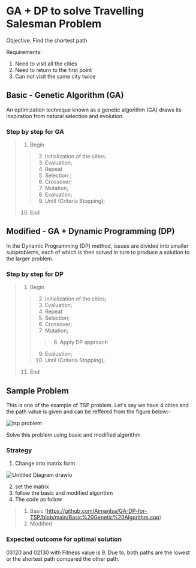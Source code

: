 # GA + DP to solve Travelling Salesman Problem 

Objective: 
Find the shortest path 

Requirements: 
1. Need to visit all the cities 
2. Need to return to the first point
3. Can not visit the same city twice

## Basic - Genetic Algorithm (GA) 

An optimization technique known as a genetic algorithm (GA) draws its inspiration from natural selection and evolution. 

### Step by step for GA

>1. Begin
 >> 2.    Initialization of the cities;
 >> 3.    Evaluation;
 >> 4.    Repeat 
 >> 5.    Selection ;
 >> 6.    Crossover;
 >> 7.    Mutation;
 >> 8.    Evaluation;
 >> 9.    Until (Criteria Stopping);
>10.  End



## Modified  - GA + Dynamic Programming (DP)
In the Dynamic Programming (DP) method, issues are divided into smaller subproblems, each of which is then solved in turn to produce a solution to the larger problem.

### Step by step for DP

>1. Begin
 >> 2.    Initialization of the cities;
 >> 3.    Evaluation;
 >> 4.    Repeat 
 >> 5.    Selection;
 >> 6.    Crossover;
 >> 7.    Mutation;
 >>>  8.   Apply DP approach
 >> 9.    Evaluation;
 >> 10.    Until (Criteria Stopping);
>11.  End


## Sample Problem

This is one of the example of TSP problem.
Let's say we have 4 cities and the path value is given and can be reffered from the figure below:-

![tsp problem](https://user-images.githubusercontent.com/94151132/216835744-7aa47c4d-4c75-4bc4-ab95-7697e626b1b1.png)

Solve this problem using basic and modified algorithm 

### Strategy 

1. Change into matrix form 

![Untitled Diagram drawio](https://user-images.githubusercontent.com/94151132/216835946-73777ecf-10ab-4f68-b4b4-0f570fcf92e9.png)

2. set the matrix
3. follow the basic and modified algorithm 
4. The code as follow 
> 1. Basic (https://github.com/AimanIsa/GA-DP-for-TSP/blob/main/Basic%20Genetic%20Algorithm.cpp)
> 2. Modified

### Expected outcome for optimal solution 

03120 and 02130 with Fitness value is 9. Due to, both paths are the lowest or the shortest path compared the other path. 
